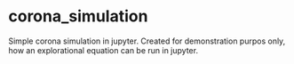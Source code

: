 # corona_simulation
Simple corona simulation in jupyter.
Created for demonstration purpos only, how an explorational equation can be run in jupyter.
